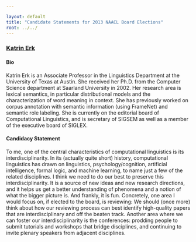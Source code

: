 ```yaml
---

layout: default
title: "Candidate Statements for 2013 NAACL Board Elections"
root: ../../
---
```


### [Katrin Erk](http://www.katrinerk.com/)

#### Bio

Katrin Erk is an Associate Professor in the Linguistics Department at the University of Texas at Austin. She received her Ph.D. from the Computer Science department at Saarland University in 2002. Her research area is lexical semantics, in particular distributional models and the characterization of word meaning in context. She has previously worked on corpus annotation with semantic information (using FrameNet) and semantic role labeling. She is currently on the editorial board of Computational Linguistics, and is secretary of SIGSEM as well as a member of the executive board of SIGLEX.

#### Candidacy Statement

To me, one of the central characteristics of computational linguistics is its interdisciplinarity. In its (actually quite short) history, computational linguistics has drawn on linguistics, psychology/cognition, artificial intelligence, formal logic, and machine learning, to name just a few of the related disciplines. I think we need to do our best to preserve this interdisciplinarity. It is a source of new ideas and new research directions, and it helps us get a better understanding of phenomena and a notion of what the bigger picture is. And frankly, it is fun. Concretely, one area I would focus on, if elected to the board, is reviewing: We should (once more) think about how our reviewing process can best identify high-quality papers that are interdisciplinary and off the beaten track. Another area where we can foster our interdisciplinarity is the conferences: prodding people to submit tutorials and workshops that bridge disciplines, and continuing to invite plenary speakers from adjacent disciplines.

